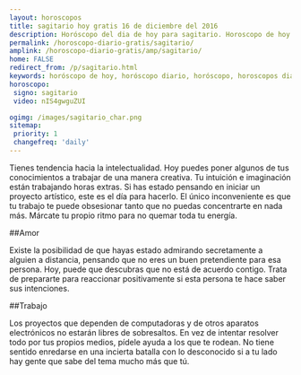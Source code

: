 ```yaml
---
layout: horoscopos
title: sagitario hoy gratis 16 de diciembre del 2016 
description: Horóscopo del dia de hoy para sagitario. Horoscopo de hoy 16 de diciembre del 2016. Las predicciones de amor, trabajo, vida personal gratis.
permalink: /horoscopo-diario-gratis/sagitario/
amplink: /horoscopo-diario-gratis/amp/sagitario/
home: FALSE
redirect_from: /p/sagitario.html
keywords: horóscopo de hoy, horóscopo diario, horóscopo, horoscopos diarios gratis del dia de hoy, horóscopo diario gratis,horóscopo 2016, horóscopo esperanza gracia, horoscopo sagitario hoy, horoscop, horóscopos gratis, horoscopo sagitario, horoscopo sagitario 2016, Tarot, Astrologia, Zodíaco, sagitario, horoscopo gratis
horoscopo:
 signo: sagitario
 video: nIS4gwguZUI

ogimg: /images/sagitario_char.png
sitemap:
 priority: 1
 changefreq: 'daily'
---
```



Tienes tendencia hacia la intelectualidad. Hoy puedes poner algunos de tus conocimientos a trabajar de una manera creativa. Tu intuición e imaginación están trabajando horas extras. Si has estado pensando en iniciar un proyecto artístico, este es el día para hacerlo. El único inconveniente es que tu trabajo te puede obsesionar tanto que no puedas concentrarte en nada más. Márcate tu propio ritmo para no quemar toda tu energía.

##Amor

Existe la posibilidad de que hayas estado admirando secretamente a alguien a distancia, pensando que no eres un buen pretendiente para esa persona. Hoy, puede que descubras que no está de acuerdo contigo. Trata de prepararte para reaccionar positivamente si esta persona te hace saber sus intenciones.

##Trabajo

Los proyectos que dependen de computadoras y de otros aparatos electrónicos no estarán libres de sobresaltos. En vez de intentar resolver todo por tus propios medios, pídele ayuda a los que te rodean. No tiene sentido enredarse en una incierta batalla con lo desconocido si a tu lado hay gente que sabe del tema mucho más que tú.